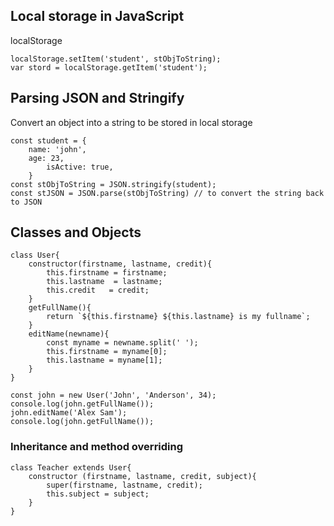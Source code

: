
## Local storage in JavaScript
localStorage
```
localStorage.setItem('student', stObjToString);
var stord = localStorage.getItem('student');
```
## Parsing JSON and Stringify
Convert an object into a string to be stored in local storage
```
const student = {
    name: 'john',
    age: 23,
		isActive: true,
	}
const stObjToString = JSON.stringify(student);
const stJSON = JSON.parse(stObjToString) // to convert the string back to JSON 
```

## Classes and Objects
```
class User{
    constructor(firstname, lastname, credit){
        this.firstname = firstname;
        this.lastname  = lastname;
        this.credit   = credit;
    }
    getFullName(){
        return `${this.firstname} ${this.lastname} is my fullname`;
    }
    editName(newname){
        const myname = newname.split(' ');
        this.firstname = myname[0];
        this.lastname = myname[1];
    }
}    

const john = new User('John', 'Anderson', 34);
console.log(john.getFullName());
john.editName('Alex Sam');
console.log(john.getFullName());
```

### Inheritance and method overriding
```
class Teacher extends User{
    constructor (firstname, lastname, credit, subject){
        super(firstname, lastname, credit);
        this.subject = subject;
    }
}
```	

